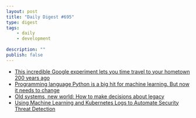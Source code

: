 ```yaml
---
layout: post
title: "Daily Digest #695"
type: digest
tags: 
    - daily
    - development
    
description: ""
publish: false
---
```


- [This incredible Google experiment lets you time travel to your hometown 200 years ago](https://www.fastcompany.com/90568911/this-incredible-google-experiment-lets-you-time-travel-to-your-hometown-200-years-ago)
- [Programming language Python is a big hit for machine learning. But now it needs to change](https://www.zdnet.com/article/programming-language-python-is-a-big-hit-for-machine-learning-but-now-it-needs-to-change/)
- [Old systems, new world: How to make decisions about legacy](https://www.techradar.com/news/old-systems-new-world-how-to-make-decisions-about-legacy)
- [Using Machine Learning and Kubernetes Logs to Automate Security Threat Detection](https://containerjournal.com/topics/container-security/using-machine-learning-and-kubernetes-logs-to-automate-security-threat-detection/)
